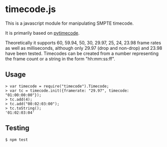 # timecode.js

This is a javascript module for manipulating SMPTE timecode.

It is primarily based on [pytimecode](http://code.google.com/p/pytimecode/).

Theoretically it supports 60, 59.94, 50, 30, 29.97, 25, 24, 23.98 frame rates as well as milliseconds, although only 29.97 (drop and non-drop) and 23.98 have been tested.  Timecodes can be created from a number representing the frame count or a string in the form "hh:mm:ss:ff".

## Usage

    > var timecode = require("timecode").Timecode;
    > var tc = timecode.init({framerate: "29.97", timecode: "01:00:00:00"});
    > tc.add(4);
    > tc.add("00:02:03:00");
    > tc.toString();
    '01:02:03:04'

## Testing

    $ npm test
